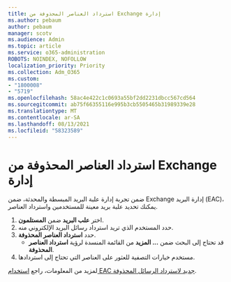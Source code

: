 ```yaml
---
title: استرداد العناصر المحذوفة من Exchange إدارة
ms.author: pebaum
author: pebaum
manager: scotv
ms.audience: Admin
ms.topic: article
ms.service: o365-administration
ROBOTS: NOINDEX, NOFOLLOW
localization_priority: Priority
ms.collection: Adm_O365
ms.custom:
- "1800008"
- "5719"
ms.openlocfilehash: 58ac4e422c1c0693a55bf2dd2231dbcc567cd564
ms.sourcegitcommit: ab75f66355116e995b3cb5505465b31989339e28
ms.translationtype: MT
ms.contentlocale: ar-SA
ms.lasthandoff: 08/13/2021
ms.locfileid: "58323589"
---
```

# <a name="recover-deleted-items-from-exchange-admin-center"></a>استرداد العناصر المحذوفة من Exchange إدارة

ضمن تجربة إدارة [](https://admin.exchange.microsoft.com/#/mailboxes)علبة البريد المبسطة والمحدثة، ضمن Exchange إدارة البريد (EAC)، يمكنك تحديد علبة بريد معينة للمستخدمين واسترداد العناصر.

1. اختر **علب البريد** ضمن **المستلمون**.
2. حدد المستخدم الذي تريد استرداد رسائل البريد الإلكتروني منه.
3. حدد **استرداد العناصر المحذوفة**.
    - قد تحتاج إلى البحث ضمن **... المزيد** من القائمة المنسدة لرؤية **استرداد العناصر المحذوفة**.
4. مستخدم خيارات التصفية للعثور على العناصر التي تحتاج إلى استردادها.

لمزيد من المعلومات، راجع [استخدام EAC جديد لاسترداد الرسائل المحذوفة](https://docs.microsoft.com/exchange/recipients-in-exchange-online/manage-user-mailboxes/recover-deleted-messages#use-new-eac-for-recovering-deleted-messages).
